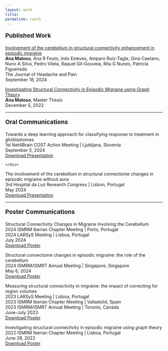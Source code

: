 ```yaml
---
layout: work
title: 
permalink: /work
---
```


<p style="font-size: 19px; font-weight: bold;">
    Published Work
</p>
<div class="publication">
    <div class="details" style="overflow: auto;">
        <div class="titlepub">
            <a href="https://doi.org/10.1186/s10194-024-01854-8" target="_blank" style="text-decoration: none; text-decoration: underline; color: inherit;">
                Involvement of the cerebellum in structural connectivity enhancement in episodic migraine
            </a>
        </div>
        <div class="authors"><b>Ana Matoso</b>, Ana R Fouto, Inês Esteves, Amparo Ruiz-Tagle, Gina Caetano, Nuno A Silva, Pedro Vilela, Raquel Gil-Gouveia, Rita G Nunes, Patrícia Figueiredo</div>
        <div class="location-conference">The Journal of Headache and Pain</div>
        <div class="date">September 18, 2024</div>
    </div>
</div>
<p></p>
<div class="publication">
    <div class="details" style="overflow: auto;">
        <div class="titlepub">
            <a href="https://fenix.tecnico.ulisboa.pt/cursos/mebiom21/dissertacao/565303595503035" target="_blank" style="text-decoration: none; text-decoration: underline; color: inherit;">
                Investigating Structural Connectivity in Episodic Migraine using Graph Theory
            </a>
        </div>
        <div class="authors"><b>Ana Matoso</b>, Master Thesis</div>
        <div class="date">December 5, 2022</div>
    </div>
</div>
<p></p>
<hr />
<p></p>
<p></p>

<p style="font-size: 19px; font-weight: bold;">
    Oral Communications
</p>
<div class="publication">
    <div class="details">
        <div class="titlepub">Towards a deep learning approach for classifying response to treatment in glioblastomas</div>
        <div class="location-conference">1st Net4Brain COST Action Meeting | Ljubljana, Slovenia</div>
        <div class="date">September 5, 2024</div>
        <a href="/assets/pdfs/Oral_Net4brain24.pdf" download target="_blank">Download Presentation</a>

    </div>
</div>
<p></p>
<div class="publication">
    <div class="details">
        <div class="titlepub">The involvement of the cerebellum in structural connectome changes in episodic migraine without aura</div>
        <div class="location-conference">3rd Hospital da Luz Research Congress | Lisbon, Portugal</div>
        <div class="date">May 2024</div>
        <a href="/assets/pdfs/Oral_HLuz24.pdf" download target="_blank">Download Presentation</a>
    </div>
</div>
<p></p>
<hr />
<p></p>
<p></p>

<p style="font-size: 19px; font-weight: bold;">
    Poster Communications
</p>
<div class="publication">
    <div class="details">
        <div class="titlepub">Structural Connectivity Changes in Migraine Involving the Cerebellum</div>
        <div class="location-conference">2024 ISMRM Iberian Chapter Meeting | Porto, Portugal  </div>
        <div class="location-conference">2024 LARSyS Meeting | Lisboa, Portugal  </div>
        <div class="date">July 2024</div>
        <a href="/assets/pdfs/Poster_Iberian24.pdf" download target="_blank">Download Poster</a>
    </div>
    <!-- Image Link (Miniature of the Poster) 
    <div class="poster-image" style="float: right; width: 15%;">
        <a href="https://www.ismrm.org/" target="_blank">
            <img src="/assets/img/content/PosterIberian24.png" alt="Poster Iberian 2024" style="width: 100%;">
        </a>
    </div>
    --> 
</div>
<p></p>
<div class="publication">
    <div class="details">
        <div class="titlepub">Structural connectome changes in episodic migraine: the role of the cerebellum</div>
        <div class="location-conference">2024 ISMRM/ISMRT Annual Meeting | Singapore, Singapore</div>
        <div class="date">May 6, 2024</div>
        <a href="/assets/pdfs/Poster_ISMRM24.pdf" download target="_blank">Download Poster</a>
    </div>
    <!-- Image Link (Miniature of the Poster) -->   
</div>
<p></p>
<div class="publication">
    <div class="details">
        <div class="titlepub">Measuring structural connectivity in migraine: the impact of correcting for region volumes</div>
        <div class="location-conference">2023 LARSyS Meeting | Lisboa, Portugal  </div>
        <div class="location-conference">2023 ISMRM Iberian Chapter Meeting | Valladolid, Spain</div>
        <div class="location-conference">2023 ISMRM/ISMRT Annual Meeting | Toronto, Canada</div>
        <div class="date">June-July 2023</div>
        <a href="/assets/pdfs/Poster_Iberian23.pdf" download target="_blank">Download Poster</a>
    </div>
    <!-- Image Link (Miniature of the Poster) -->   
</div>
<p></p>
<div class="publication">
    <div class="details">
        <div class="titlepub">Investigating structural connectivity in episodic migraine using graph theory</div>
        <div class="location-conference">2022 ISMRM Iberian Chapter Meeting | Lisboa, Portugal</div>
        <div class="date">June 28, 2022</div>
        <a href="/assets/pdfs/Poster_Iberian22.pdf" download target="_blank">Download Poster</a>
    </div>
    <!-- Image Link (Miniature of the Poster) -->  
</div>
